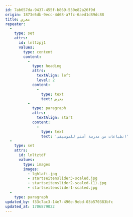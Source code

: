 ```yaml
---
id: 7ab657da-9437-455f-b869-550e82a26f9d
origin: 1873e5db-9ecc-4d68-a7fc-6aed1d89dc88
title: معرض
repeater:
  -
    type: set
    attrs:
      id: lnltzpj1
      values:
        type: content
        content:
          -
            type: heading
            attrs:
              textAlign: left
              level: 2
            content:
              -
                type: text
                text: معرض
          -
            type: paragraph
            attrs:
              textAlign: start
            content:
              -
                type: text
                text: 'انطباعات من مدرسة أسني للموسيقى'
  -
    type: set
    attrs:
      id: lnltztdf
      values:
        type: images
        images:
          - lghlafi.jpg
          - startseitenslider3-scaled.jpg
          - startseitenslider2-scaled-(1).jpg
          - startseitenslider1-scaled.jpg
  -
    type: paragraph
updated_by: f33c7ac3-14e7-496e-9ebd-03b570383bfc
updated_at: 1706879022
---
```

